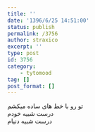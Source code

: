 ```yaml
---
title: ''
date: '1396/6/25 14:51:00'
status: publish
permalink: /3756
author: straxico
excerpt: ''
type: post
id: 3756
category:
    - tytomood
tag: []
post_format: []
---
```

تو رو با خط های ساده میکشم  
درست شبیه خودم  
درست شبیه دنیام